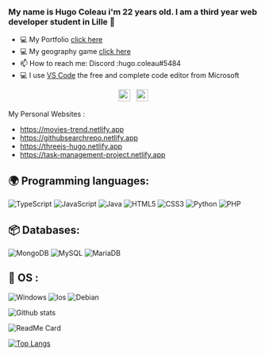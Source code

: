 ### My name is Hugo Coleau i'm 22 years old. I am a third year web developer student in Lille  👋


<!-- **hugo59400/hugo59400** is a ✨ _special_ ✨ repository because its `README.md` (this file) appears on your GitHub profile.
 -->

<!-- - 🔭 I’m currently working on [IESI](http://iesi-formation.fr/)  -->
- 💻 My Portfolio [click here](https://portfolio-hugo59.netlify.app/)
- 💻 My geography game [click here](https://geographygame.netlify.app/)
- 📫 How to reach me: Discord :hugo.coleau#5484
- 💻 I use [VS Code](https://code.visualstudio.com/) the free and complete code editor from Microsoft

<p align='center'>
  <a href=https://www.linkedin.com/in/hugo-coleau/"><img height="24" src="https://github.com/emicheldev/emicheldev/blob/master/linkedin.png?raw=true"></a>&nbsp;&nbsp;
<!--   <a href="https://twitter.com/emichel_dev"><img height="24" src="https://github.com/emicheldev/emicheldev/blob/master/twitter.png?raw=true"></a>&nbsp;&nbsp;
  <a href="https://www.instagram.com/e.micheldev/"><img height="24" src="https://github.com/emicheldev/emicheldev/blob/master/instagram-alt.png?raw=true"></a>&nbsp;&nbsp; -->
  <a href="mailto:coleau.hugo@gmail.com"><img height="24" src="https://github.com/emicheldev/emicheldev/blob/master/envelope-alt.png?raw=true"></a>
<!--   <a href="https://www.facebook.com/emichdev/"><img height="24" src="https://github.com/emicheldev/emicheldev/blob/master/facebook-f.png?raw=true"></a>&nbsp;&nbsp; -->
</p>

My Personal Websites :
- https://movies-trend.netlify.app
- https://githubsearchrepo.netlify.app
- https://threejs-hugo.netlify.app
- https://task-management-project.netlify.app



## 🌍 Programming languages:

![TypeScript](https://img.shields.io/badge/typescript-%23007ACC.svg?style=for-the-badge&logo=typescript&logoColor=white)
![JavaScript](https://img.shields.io/badge/javascript-%23323330.svg?style=for-the-badge&logo=javascript&logoColor=%23F7DF1E)
![Java](https://img.shields.io/badge/java-%23ED8B00.svg?style=for-the-badge&logo=java&logoColor=white)
![HTML5](https://img.shields.io/badge/html5-%23E34F26.svg?style=for-the-badge&logo=html5&logoColor=white)
![CSS3](https://img.shields.io/badge/css3-%231572B6.svg?style=for-the-badge&logo=css3&logoColor=white)
![Python](https://img.shields.io/badge/Python-3776AB?style=for-the-badge&logo=python&logoColor=white)
![PHP](https://img.shields.io/badge/php-%23777BB4.svg?style=for-the-badge&logo=php&logoColor=white)

  
## 📦 Databases:

![MongoDB](https://img.shields.io/badge/MongoDB-4EA94B?style=for-the-badge&logo=mongodb&logoColor=white)
![MySQL](https://img.shields.io/badge/mysql-%2300f.svg?style=for-the-badge&logo=mysql&logoColor=white)
![MariaDB](https://img.shields.io/badge/MariaDB-003545?style=for-the-badge&logo=mariadb&logoColor=white)

## 🔧 OS :
 ![Windows](https://img.shields.io/badge/Windows-0078D6?style=for-the-badge&logo=windows&logoColor=white)
 ![Ios](https://img.shields.io/badge/iOS-000000?style=for-the-badge&logo=ios&logoColor=white)
 ![Debian](https://img.shields.io/badge/Debian-A81D33?style=for-the-badge&logo=debian&logoColor=white)
 


![Github stats](https://github-readme-stats.vercel.app/api?username=hugo59400)

![ReadMe Card](https://github-readme-stats.vercel.app/api/pin/?username=hugo59400&repo=addUserReact)

[![Top Langs](https://github-readme-stats.vercel.app/api/top-langs/?username=hugo59400&layout=compact)](https://github.com/hugo59400/github-readme-stats)

<!-- [![hugo59400's wakatime stats](https://github-readme-stats.vercel.app/api/wakatime?username=hugo59400)](https://github.com/hugo59400/github-readme-stats)
 -->
